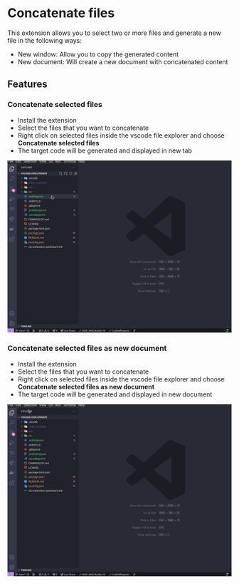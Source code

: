 # Concatenate files

This extension allows you to select two or more files and generate a new file in the following ways:

- New window: Allow you to copy the generated content
- New document: Will create a new document with concatenated content

## Features

### Concatenate selected files

- Install the extension
- Select the files that you want to concatenate 
- Right click on selected files inside the vscode file explorer and choose **Concatenate selected files**
- The target code will be generated and displayed in new tab

![Concatenate selected files](images/concatenation_1.gif)

### Concatenate selected files as new document

- Install the extension
- Select the files that you want to concatenate 
- Right click on selected files inside the vscode file explorer and choose **Concatenate selected files as new document**
- The target code will be generated and displayed in new document

![Concatenate selected files](images/concatenation_2.gif)

